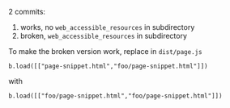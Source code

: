 2 commits:
1) works, no `web_accessible_resources` in subdirectory
2) broken, `web_accessible_resources` in subdirectory

To make the broken version work, replace in `dist/page.js`
```
b.load([["page-snippet.html","foo/page-snippet.html"]])
```
with
```
b.load([["foo/page-snippet.html","foo/page-snippet.html"]])
```
